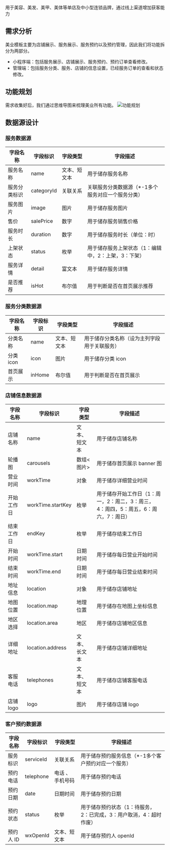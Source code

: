 用于美容、美发、美甲、美体等单店及中小型连锁品牌，通过线上渠道增加获客能力

## 需求分析
美业模板主要为店铺展示、服务展示、服务预约以及预约管理，因此我们将功能拆分为两部分。
- 小程序端：包括服务展示、店铺展示、服务预约、预约订单查看修改。
- 管理端：包括服务分类、服务、店铺的信息设置，已经服务订单的查看和状态修改。

## 功能规划
需求收集好后，我们通过思维导图来梳理美业所有功能。
![功能规划](https://qcloudimg.tencent-cloud.cn/raw/3aeb9e41462b86fe529481db0ff1911e.png)

## 数据源设计

### 服务数据源

| 字段名称     | 字段标识   | 字段类型     | 字段描述                                        |
| ------------ | ---------- | ------------ | ----------------------------------------------- |
| 服务名称     | name       | 文本、短文本 | 用于储存服务名称                                |
| 服务分类标识 | categoryId | 关联关系     | 关联服务分类数据源（*-1多个服务对应一个服务分类） |
| 服务图片     | image      | 图片         | 用于储存服务图片                                |
| 售价         | salePrice  | 数字         | 用于储存服务销售价格                            |
| 服务时长     | duration   | 数字         | 用于储存服务时长（单位：时）                      |
| 上架状态     | status     | 枚举         | 用于储存服务上架状态（1：编辑中，2：上架，3：下架）     |
| 服务详情     | detail     | 富文本       | 用于储存服务详情                                |
| 是否推荐     | isHot      | 布尔值       | 用于判断是否在首页展示推荐                      |



### 服务分类数据源

| 字段名称 | 字段标识 | 字段类型     | 字段描述                                   |
| -------- | -------- | ------------ | ------------------------------------------ |
| 分类名称 | name     | 文本、短文本 | 用于储存分类名称（设为主列字段用于关联服务） |
| 分类 icon | icon     | 图片         | 用于储存分类 icon                           |
| 首页展示 | inHome   | 布尔值       | 用于判断是否在首页展示                     |



### 店铺信息数据源

| 字段名称   | 字段标识          | 字段类型     | 字段描述                                                     |
| ---------- | ----------------- | ------------ | ------------------------------------------------------------ |
| 店铺名称   | name              | 文本、短文本 | 用于储存店铺名称                                             |
| 轮播图     | carousels         | 数组<图片>   | 用于储存首页展示 banner 图                                     |
| 营业时间   | workTime          | 对象         | 用于储存详细营业时间                                         |
| 开始工作日 | workTime.startKey | 枚举         | 用于储存开始工作日（1：周一，2：周二，3：周三，4：周四，5：周五，6：周六，7：周日） |
| 结束工作日 | endKey            | 枚举         | 用于储存结束工作日                                           |
| 开始时间   | workTime.start    | 日期时间     | 用于储存每日营业开始时间                                     |
| 结束时间   | workTime.end      | 日期时间     | 用于储存每日营业结束时间                                     |
| 地址信息   | location          | 对象         | 用于储存店铺地址                                             |
| 地图位置   | location.map      | 地理位置     | 用于储存在地图上坐标信息                                     |
| 地区选择   | location.area     | 地区         | 用于储存店铺地区信息                                         |
| 详细地址   | location.address  | 文本、长文本 | 用于储存店铺详细地址                                         |
| 客服电话   | telephones         | 文本、短文本 | 用于储存店铺客服电话                                         |
| 店铺 logo   | logo              | 图片         | 用于储存店铺 logo                                             |



### 客户预约数据源

| 字段名称 | 字段标识  | 字段类型        | 字段描述                                                     |
| -------- | --------- | --------------- | ------------------------------------------------------------ |
| 服务标识 | serviceId | 关联关系        | 用于储存预约服务信息（*-1多个客户预约对应一个服务）            |
| 预约电话 | telephone | 电话 、手机号码 | 用于储存预约电话                                             |
| 预约日期 | date      | 日期时间        | 用于储存预约日期                                             |
| 预约状态 | status    | 枚举            | 用于储存预约状态（1：待服务，2：已完成，3：用户取消，4：超时作废） |
| 预约人 ID | wxOpenId  | 文本、短文本    | 用于储存预约人 openId                                         |
